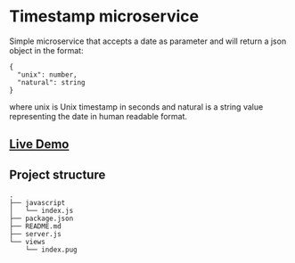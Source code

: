# Timestamp microservice

Simple microservice that accepts a date as parameter and will return a json object in the format:  
```
{
  "unix": number,
  "natural": string
}
```
where unix is Unix timestamp in seconds and natural is a string value representing the date in human readable format.

## [Live Demo](https://timestamp-fc-api.herokuapp.com/)

## Project structure
```
.
├── javascript
│   └── index.js
├── package.json
├── README.md
├── server.js
└── views
    └── index.pug
```